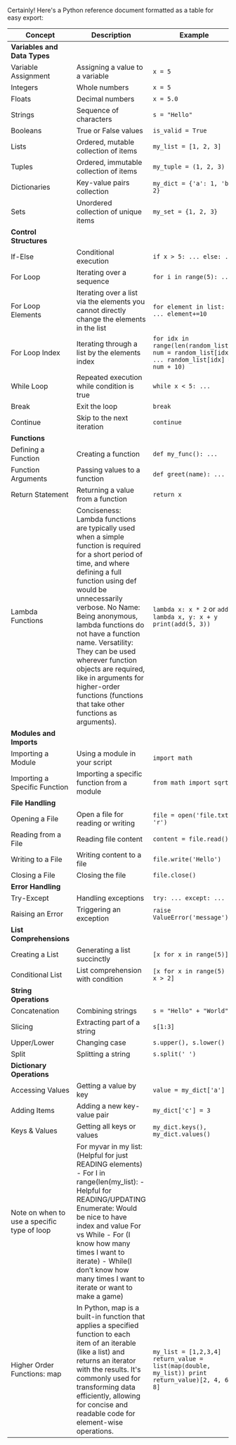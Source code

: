 Certainly! Here's a Python reference document formatted as a table for easy export:

| Concept | Description | Example |
| ------- | ----------- | ------- |
| **Variables and Data Types** | | |
| Variable Assignment | Assigning a value to a variable | `x = 5` |
| Integers | Whole numbers | `x = 5` |
| Floats | Decimal numbers | `x = 5.0` |
| Strings | Sequence of characters | `s = "Hello"` |
| Booleans | True or False values | `is_valid = True` |
| Lists | Ordered, mutable collection of items | `my_list = [1, 2, 3]` |
| Tuples | Ordered, immutable collection of items | `my_tuple = (1, 2, 3)` |
| Dictionaries | Key-value pairs collection | `my_dict = {'a': 1, 'b': 2}` |
| Sets | Unordered collection of unique items | `my_set = {1, 2, 3}` |
| **Control Structures** | | |
| If-Else | Conditional execution | `if x > 5: ... else: ...` |
| For Loop | Iterating over a sequence | `for i in range(5): ...` |
| For Loop Elements | Iterating over a list via the elements you cannot directly change the elements in the list | `for element in list: ... element+=10` | 
| For Loop Index | Iterating through a list by the elements index | `for idx in range(len(random_list): num = random_list[idx] ... random_list[idx] = num + 10)` |
| While Loop | Repeated execution while condition is true | `while x < 5: ...` |
| Break | Exit the loop | `break` |
| Continue | Skip to the next iteration | `continue` |
| **Functions** | | |
| Defining a Function | Creating a function | `def my_func(): ...` |
| Function Arguments | Passing values to a function | `def greet(name): ...` |
| Return Statement | Returning a value from a function | `return x` |
| Lambda Functions | Conciseness: Lambda functions are typically used when a simple function is required for a short period of time, and where defining a full function using def would be unnecessarily verbose. No Name: Being anonymous, lambda functions do not have a function name. Versatility: They can be used wherever function objects are required, like in arguments for higher-order functions (functions that take other functions as arguments).| `lambda x: x * 2` or `add = lambda x, y: x + y print(add(5, 3))` |
| **Modules and Imports** | | |
| Importing a Module | Using a module in your script | `import math` |
| Importing a Specific Function | Importing a specific function from a module | `from math import sqrt` |
| **File Handling** | | |
| Opening a File | Open a file for reading or writing | `file = open('file.txt', 'r')` |
| Reading from a File | Reading file content | `content = file.read()` |
| Writing to a File | Writing content to a file | `file.write('Hello')` |
| Closing a File | Closing the file | `file.close()` |
| **Error Handling** | | |
| Try-Except | Handling exceptions | `try: ... except: ...` |
| Raising an Error | Triggering an exception | `raise ValueError('message')` |
| **List Comprehensions** | | |
| Creating a List | Generating a list succinctly | `[x for x in range(5)]` |
| Conditional List | List comprehension with condition | `[x for x in range(5) if x > 2]` |
| **String Operations** | | |
| Concatenation | Combining strings | `s = "Hello" + "World"` |
| Slicing | Extracting part of a string | `s[1:3]` |
| Upper/Lower | Changing case | `s.upper(), s.lower()` |
| Split | Splitting a string | `s.split(' ')` |
| **Dictionary Operations** | | |
| Accessing Values | Getting a value by key | `value = my_dict['a']` |
| Adding Items | Adding a new key-value pair | `my_dict['c'] = 3` |
| Keys & Values | Getting all keys or values | `my_dict.keys(), my_dict.values()` |
|Note on when to use a specific type of loop | For myvar in my list: (Helpful for just READING elements) - For I in range(len(my_list): -Helpful for READING/UPDATING Enumerate: Would be nice to have index and value For vs While - For (I know how many times I want to iterate) - While(I don’t know how many times I want to iterate or want to make a game)|||
|Higher Order Functions: map | In Python, map is a built-in function that applies a specified function to each item of an iterable (like a list) and returns an iterator with the results. It's commonly used for transforming data efficiently, allowing for concise and readable code for element-wise operations.| ```my_list = [1,2,3,4] return_value = list(map(double, my_list)) print return_value)[2, 4, 6, 8]``` |

